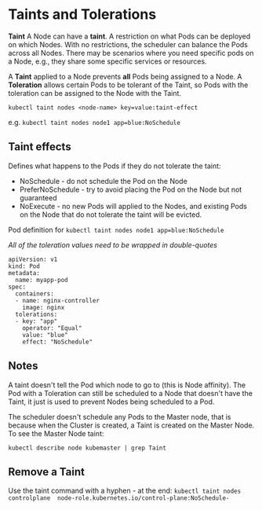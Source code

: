 # Taints and Tolerations

**Taint**
A Node can have a **taint**. A restriction on what Pods can be deployed on which Nodes.
With no restrictions, the scheduler can balance the Pods across all Nodes.
There may be scenarios where you need specific pods on a Node, e.g., they share some specific services or resources.

A **Taint** applied to a Node prevents **all** Pods being assigned to a Node.
A **Toleration** allows certain Pods to be tolerant of the Taint, so Pods with the toleration can be assigned to the Node with the Taint.

`kubectl taint nodes <node-name> key=value:taint-effect`

e.g.
`kubectl taint nodes node1 app=blue:NoSchedule`

## Taint effects
Defines what happens to the Pods if they do not tolerate the taint:
- NoSchedule - do not schedule the Pod on the Node
- PreferNoSchedule - try to avoid placing the Pod on the Node but not guaranteed
- NoExecute - no new Pods will applied to the Nodes, and existing Pods on the Node that do not tolerate the taint will be evicted.

Pod definition for `kubectl taint nodes node1 app=blue:NoSchedule`

*All of the toleration values need to be wrapped in double-quotes*

```
apiVersion: v1
kind: Pod
metadata:
  name: myapp-pod
spec:
  containers:
  - name: nginx-controller
    image: nginx
  tolerations:
  - key: "app"
    operator: "Equal"
    value: "blue"
    effect: "NoSchedule"
```

## Notes
A taint doesn't tell the Pod which node to go to (this is Node affinity).
The Pod with a Toleration can still be scheduled to a Node that doesn't have the Taint, it just is used to prevent Nodes being scheduled to a Pod.

The scheduler doesn't schedule any Pods to the Master node, that is because when the Cluster is created, a Taint is created on the Master Node.
To see the Master Node taint:

`kubectl describe node kubemaster | grep Taint`

## Remove a Taint
Use the taint command with a hyphen - at the end:
`kubectl taint nodes controlplane  node-role.kubernetes.io/control-plane:NoSchedule-`
